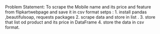 Problem Statement: To scrape the Mobile name and its price and feature from flipkartwebpage and save it in csv format
setps : 1. install pandas ,beautifulsoap, requests packages
        2. scrape data and store in list .
        3. store that list od product and its price in DataFrame
        4. store the data in csv format.
